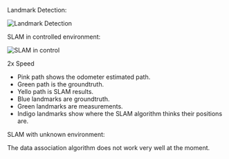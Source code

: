 Landmark Detection:

![Landmark Detection](https://github.com/ME495-Navigation/main-assignment-shangzhouye/blob/master/figures/landmark_detection.gif?raw=true "Landmark Detection")

SLAM in controlled environment:

![SLAM in control](https://github.com/ME495-Navigation/main-assignment-shangzhouye/blob/master/figures/slam_in_control.gif?raw=true "SLAM in control")

2x Speed

- Pink path shows the odometer estimated path.
- Green path is the groundtruth.
- Yello path is SLAM results.
- Blue landmarks are groundtruth.
- Green landmarks are measurements.
- Indigo landmarks show where the SLAM algorithm thinks their positions are.

SLAM with unknown environment:

The data association algorithm does not work very well at the moment.